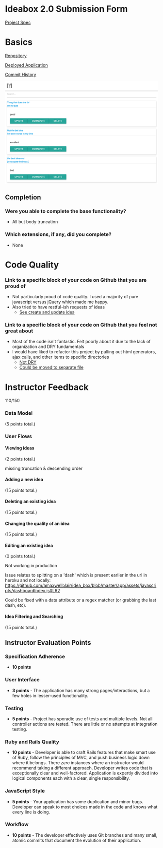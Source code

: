 # Ideabox 2.0 Submission Form
[Project Spec](https://github.com/turingschool/curriculum/blob/master/source/projects/revenge_of_idea_box.markdown)

# Basics

[Repository](https://github.com/amaxwellblair/idea_box)

[Deployed Application](https://glacial-river-31267.herokuapp.com/)

[Commit History](https://github.com/amaxwellblair/idea_box/commits/master)


![idea-box](images/amb-idea-box.png)

## Completion

### Were you able to complete the base functionality?
* All but body truncation

### Which extensions, if any, did you complete?
* None

# Code Quality

### Link to a specific block of your code on Github that you are proud of
* Not particularly proud of code quality. I used a majority of pure javascript versus jQuery which made me happy.
* Also tried to have restful-ish requests of ideas
  * [See create and update idea](https://github.com/amaxwellblair/idea_box/blob/master/app/assets/javascripts/dashboardIndex.js#L45)

### Link to a specific block of your code on Github that you feel not great about
* Most of the code isn't fantastic. Felt poorly about it due to the lack of organization and DRY fundamentals
* I would have liked to refactor this project by pulling out html generators, ajax calls, and other items to specific directories
  * [Not DRY](https://github.com/amaxwellblair/idea_box/blob/master/app/assets/javascripts/dashboardIndex.js#L77)
  * [Could be moved to separate file](https://github.com/amaxwellblair/idea_box/blob/master/app/assets/javascripts/dashboardIndex.js#L181)

# Instructor Feedback

110/150

### Data Model

(5 points total.)

### User Flows

#### Viewing ideas

(2 points total.)

missing truncation & descending order

#### Adding a new idea

(15 points total.)

#### Deleting an existing idea

(15 points total.)

#### Changing the quality of an idea

(15 points total.)

#### Editing an existing idea

(0 points total.)

Not working in production

Issue relates to splitting on a 'dash' which is present earlier in the url in heroku and not locally: https://github.com/amaxwellblair/idea_box/blob/master/app/assets/javascripts/dashboardIndex.js#L62

Could be fixed with a data attribute or a regex matcher (or grabbing the last dash, etc).

#### Idea Filtering and Searching

(15 points total.)

## Instructor Evaluation Points

### Specification Adherence

* **10 points**

### User Interface

* **3 points** - The application has many strong pages/interactions, but a few holes in lesser-used functionality.

### Testing

* **5 points** - Project has sporadic use of tests and multiple levels. Not all controller actions are tested. There are little or no attempts at integration testing.

### Ruby and Rails Quality

* **10 points** - Developer is able to craft Rails features that make smart use of Ruby, follow the principles of MVC, and push business logic down where it belongs. There _zero_ instances where an instructor would recommend taking a different approach. Developer writes code that is exceptionally clear and well-factored. Application is expertly divided into logical components each with a clear, single responsibility.

### JavaScript Style

* **5 points** - Your application has some duplication and minor bugs. Developer can speak to most choices made in the code and knows what every line is doing.

### Workflow

* **10 points** - The developer effectively uses Git branches and many small, atomic commits that document the evolution of their application.
